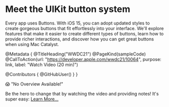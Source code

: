 # Meet the UIKit button system

Every app uses Buttons. With iOS 15, you can adopt updated styles to create gorgeous buttons that fit effortlessly into your interface. We'll explore features that make it easier to create different types of buttons, learn how to provide richer interactions, and discover how you can get great buttons when using Mac Catalyst.

@Metadata {
   @TitleHeading("WWDC21")
   @PageKind(sampleCode)
   @CallToAction(url: "https://developer.apple.com/wwdc21/10064", purpose: link, label: "Watch Video (20 min)")

   @Contributors {
      @GitHubUser(<replace this with your GitHub handle>)
   }
}

😱 "No Overview Available!"

Be the hero to change that by watching the video and providing notes! It's super easy:
 [Learn More…](https://wwdcnotes.com/documentation/wwdcnotes/contributing)
